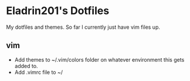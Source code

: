 # Eladrin201's Dotfiles

My dotfiles and themes. So far I currently just have vim files up.

## vim
* Add themes to ~/.vim/colors folder on whatever environment this gets added to. 
* Add .vimrc file to ~/
